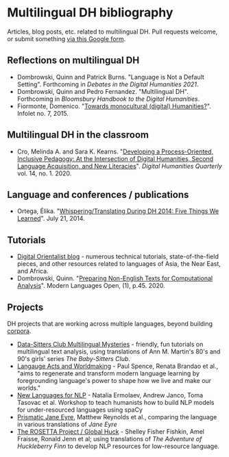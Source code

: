 # Multilingual DH bibliography
Articles, blog posts, etc. related to multilingual DH. Pull requests welcome, or submit something [via this Google form](https://forms.gle/9rc6JFsvE1nrMhLG9).

## Reflections on multilingual DH
* Dombrowski, Quinn and Patrick Burns. "Language is Not a Default Setting". Forthcoming in *Debates in the Digital Humanities 2021*.
* Dombrowski, Quinn and Pedro Fernandez. "Multilingual DH". Forthcoming in *Bloomsbury Handbook to the Digital Humanities*.
* Fiormonte, Domenico. "[Towards monocultural (digital) Humanities?](https://infolet.it/2015/07/12/monocultural-humanities/)". Infolet no. 7, 2015.

## Multilingual DH in the classroom
* Cro, Melinda A. and Sara K. Kearns. "[Developing a Process-Oriented, Inclusive Pedagogy: At the Intersection of Digital Humanities, Second Language Acquisition, and New Literacies](http://www.digitalhumanities.org/dhq/vol/14/1/000443/000443.html)". *Digital Humanities Quarterly* vol. 14, no. 1. 2020.

## Language and conferences / publications
* Ortega, Élika. "[Whispering/Translating During DH 2014: Five Things We Learned](https://elikaortegadotnet.wordpress.com/2014/07/21/dhwhisperer/)". July 21, 2014.

## Tutorials
* [Digital Orientalist blog](https://digitalorientalist.com/) - numerous technical tutorials, state-of-the-field pieces, and other resources related to languages of Asia, the Near East, and Africa.
* Dombrowski, Quinn. "[Preparing Non-English Texts for Computational Analysis](https://www.modernlanguagesopen.org/articles/10.3828/mlo.v0i0.294/)". Modern Languages Open, (1), p.45. 2020.

## Projects
DH projects that are working across multiple languages, beyond building [corpora](https://github.com/multilingual-dh/multilingual-corpora). 

* [Data-Sitters Club Multilingual Mysteries](https://datasittersclub.github.io/site/books#multilingual-mysteries) - friendly, fun tutorials on multilingual text analysis, using translations of Ann M. Martin's 80's and 90's girls' series *The Baby-Sitters Club*.
* [Langauge Acts and Worldmaking](https://languageacts.org/) - Paul Spence, Renata Brandao et al., "aims to regenerate and transform modern language learning by foregrounding language's power to shape how we live and make our worlds."
* [New Languages for NLP](https://newnlp.princeton.edu/) - Natalia Ermolaev, Andrew Janco, Toma Tasovac et al. Workshop to teach humanists how to build NLP models for under-resourced languages using spaCy
* [Prismatic Jane Eyre](https://prismaticjaneeyre.org/), Matthew Reynolds et al., comparing the language in various translations of *Jane Eyre*
* [The ROSETTA Project / Global Huck](https://rosetta.univ-lille.fr/worldmap/index.html) - Shelley Fisher Fishkin, Amel Fraisse, Ronald Jenn et al; using translations of *The Adventure of Huckleberry Finn* to develop NLP resources for low-resource language.